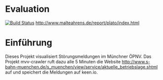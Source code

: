 # Evaluation
[![Build Status](https://travis-ci.org/malteahrens/mvv-app.svg?branch=master)](https://travis-ci.org/malteahrens/mvv-app)
http://www.malteahrens.de/report/plato/index.html

# Einführung
Dieses Projekt visualisiert Störungsmeldungen im Münchner ÖPNV. Das Projekt mvv-crawler ruft dazu alle 5 Minuten die Website http://www.s-bahn-muenchen.de/s_muenchen/view/service/aktuelle_betriebslage.shtml auf und speichert die Meldungen auf keen.io.
